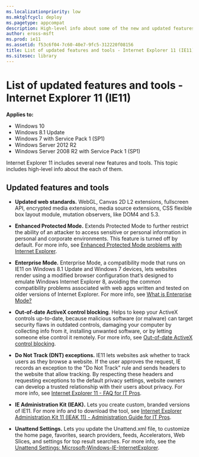 ```yaml
---
ms.localizationpriority: low
ms.mktglfcycl: deploy
ms.pagetype: appcompat
description: High-level info about some of the new and updated features for Internet Explorer 11.
author: eross-msft
ms.prod: ie11
ms.assetid: f53c6f04-7c60-40e7-9fc5-312220f08156
title: List of updated features and tools - Internet Explorer 11 (IE11) (Internet Explorer 11 for IT Pros)
ms.sitesec: library
---
```



# List of updated features and tools - Internet Explorer 11 (IE11)

**Applies to:**

-   Windows 10
-   Windows 8.1 Update
-   Windows 7 with Service Pack 1 (SP1)
-   Windows Server 2012 R2
-   Windows Server 2008 R2 with Service Pack 1 (SP1)

Internet Explorer 11 includes several new features and tools. This topic includes high-level info about the each of them.

## Updated features and tools
-   **Updated web standards.** WebGL, Canvas 2D L2 extensions, fullscreen API, encrypted media extensions, media source extensions, CSS flexible box layout module, mutation observers, like DOM4 and 5.3.

-   **Enhanced Protected Mode.** Extends Protected Mode to further restrict the ability of an attacker to access sensitive or personal information in personal and corporate environments. This feature is turned off by default. For more info, see [Enhanced Protected Mode problems with Internet Explorer](enhanced-protected-mode-problems-with-ie11.md).

-   **Enterprise Mode.** Enterprise Mode, a compatibility mode that runs on IE11 on Windows 8.1 Update and Windows 7 devices, lets websites render using a modified browser configuration that’s designed to emulate Windows Internet Explorer 8, avoiding the common compatibility problems associated with web apps written and tested on older versions of Internet Explorer. For more info, see [What is Enterprise Mode?](what-is-enterprise-mode.md)

-   **Out-of-date ActiveX control blocking**. Helps to keep your ActiveX controls up-to-date, because malicious software (or malware) can target security flaws in outdated controls, damaging your computer by collecting info from it, installing unwanted software, or by letting someone else control it remotely. For more info, see [Out-of-date ActiveX control blocking](out-of-date-activex-control-blocking.md).

-   **Do Not Track (DNT) exceptions.** IE11 lets websites ask whether to track users as they browse a website. If the user approves the request, IE records an exception to the "Do Not Track" rule and sends headers to the website that allow tracking. By respecting these headers and requesting exceptions to the default privacy settings, website owners can develop a trusted relationship with their users about privacy. For more info, see [Internet Explorer 11 - FAQ for IT Pros](../ie11-faq/faq-for-it-pros-ie11.md).

-   **IE Administration Kit (IEAK).** Lets you create custom, branded versions of IE11. For more info and to download the tool, see [Internet Explorer Administration Kit 11 (IEAK 11) - Administration Guide for IT Pros](../ie11-ieak/index.md).

-   **Unattend Settings.** Lets you update the Unattend.xml file, to customize the home page, favorites, search providers, feeds, Accelerators, Web Slices, and settings for top result searches. For more info, see the [Unattend Settings: Microsoft-Windows-IE-InternetExplorer](https://go.microsoft.com/fwlink/p/?LinkId=263709).

 

 



